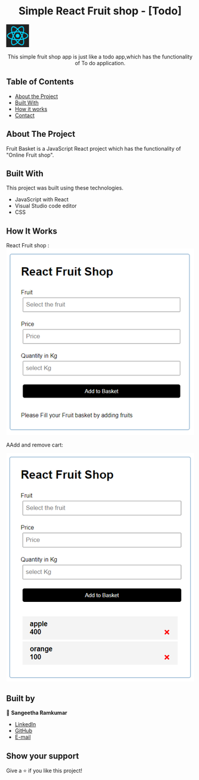  <h1 align="center"> Simple React Fruit shop - [Todo]  </h1>
  <p align="center">
  
  <img width="61" alt="React" src="https://github.com/Sangi19/TO-DO-List/blob/main/Images/React.png"> &emsp;
   </p>

  <p align="center">
    This simple fruit shop app is just like a todo app,which has the functionality of To do application. <br />
    </p>
</p>

<!-- TABLE OF CONTENTS -->

## Table of Contents

- [About the Project](#about-the-project)
- [Built With](#built-with)
- [How it works](#How-it-works)
- [Contact](#Authors)


## About The Project
Fruit Basket is a JavaScript React project which has the functionality of "Online Fruit shop".<br />
    
## Built With

This project was built using these technologies.

- JavaScript with React
- Visual Studio code editor 
- CSS

<!-- HOW IT WORKS -->

## How It Works
 React Fruit shop : <br>
![React Fruit Basket  - Base](https://github.com/Sangi19/Simple-fruit-shop/blob/main/images/base-fruitshop-app.PNG)

AAdd and remove cart:

![React Fruit Basket  - disabled ADD button with discount price](https://github.com/Sangi19/Simple-fruit-shop/blob/main/images/addDeleteFN.PNG)


## Built by

👤 **Sangeetha Ramkumar**

- [LinkedIn](https://www.linkedin.com/in/sangeetharamkumar)
- [GitHub](https://github.com/Sangi19)
- [E-mail](sangiammu1020@gmail.com)

<!-- ACKNOWLEDGEMENTS -->

## Show your support

Give a ⭐️ if you like this project!
